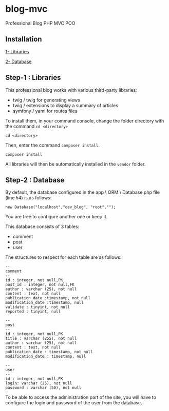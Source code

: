 # blog-mvc
Professional Blog PHP MVC POO

## Installation

[1- Libraries](https://github.com/julienLombard/blog-mvc/blob/master/README.md#step-1--libraries)

[2- Database](https://github.com/julienLombard/blog-mvc/blob/master/README.md#step-2--database)

## Step-1 : Libraries

This professional blog works with various third-party libraries:

- twig / twig for generating views
- twig / extensions to display a summary of articles
- symfony / yaml for routes files

To install them, in your command console, change the folder directory with the command `cd <directory>` 

```
cd <directory>
```

Then, enter the command `composer install`.

```
composer install
```

All libraries will then be automatically installed in the `vendor` folder.

## Step-2 : Database

By default, the database configured in the app \ ORM \ Database.php file (line 54) is as follows:

```
new Database("localhost","dev_blog", "root","");
```

You are free to configure another one or keep it.

This database consists of 3 tables:

- comment
- post
- user

The structures to respect for each table are as follows:

```
--
comment
--
id : integer, not null,PK
post_id : integer, not null,FK
author : varchar (25), not null
content : text, not null
publication_date :timestamp, not null
modification_date :timestamp, null
validate : tinyint, not null
reported : tinyint, null

--
post
--
id : integer, not null,PK
title : varchar (255), not null
author : varchar (25), not null
content : text, not null
publication_date : timestamp, not null
modification_date : timestamp, null

--
user
--
id : integer, not null,PK
login: varchar (25), not null
password : varchar (50), not null 

```

To be able to access the administration part of the site, you will have to configure the login and password of the user from the database.
